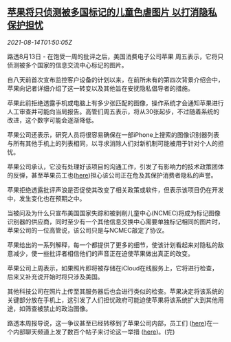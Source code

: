 <!--1628906463000-->
[苹果将只侦测被多国标记的儿童色虐图片 以打消隐私保护担忧](https://cn.reuters.com/article/apple-abuse-images-0814-idCNKBS2FF01O)
------

<div><i>2021-08-14T01:50:05Z</i></div><p>路透8月13日 - 在饱受一周的批评之后，美国消费电子公司苹果 周五表示，它将只侦测被多个国家的信息交流中心标记的图片。</p><p>自八天前首次宣布监控客户设备的计划以来，在前所未有的第四次背景介绍会中，苹果向记者详细介绍了这一转变以及其他旨在安抚隐私倡导者的措施。</p><p>苹果此前拒绝透露手机或电脑上有多少张匹配的图像，操作系统才会通知苹果进行人工审查并可能向当局报告。高管们周五表示，将从30张起步，不过随着系统的改进，这个数字可能会逐渐降低。</p><p>苹果公司还表示，研究人员将很容易确保在一部iPhone上搜索的图像识别器列表与所有其他手机上的列表相同，以寻求消除人们对新机制可能被用于针对个人的担忧。</p><p>苹果公司承认，它没有处理好该项目的沟通工作，引发了有影响力的技术政策团体的反弹，甚至苹果员工也(<a href="https://www.reuters.com/technology/exclusive-apples-child-protection-features-spark-concern-within-its-own-ranks-2021-08-12">here</a>)担心该公司正在危及其保护消费者隐私的声誉。</p><p>苹果拒绝透露批评声浪是否促使其改变了相关政策或软件，但表示该项目仍在开发中，发生变化也在预期之中。</p><p>当被问及为什么只宣布美国国家失踪和被剥削儿童中心(NCMEC)将成为标记图像识别器的供应商，同时至少有一个其他信息交换中心需要单独标记相同的图片时，苹果公司的一位高管说，该公司只是与NCMEC敲定了协议。</p><p>苹果给出的一系列解释，每一个都提供了更多的细节，使该计划看起来对隐私的敌意减少，使一些批评者相信他们的声音正在迫使苹果做出真正的改变。</p><p>苹果公司上周表示，如果照片即将被存储在iCloud在线服务上，它将进行检查，后来又补充说开始时将只涉及美国。</p><p>其他科技公司在照片上传至其服务器后也会进行类似的检查。苹果决定将该系统的关键部分放在手机上，这引发了人们担忧政府可能迫使苹果将该系统扩大到其他用途，如筛查被禁止的政治图像。</p><p>路透本周报导说，这一争议甚至已经转移到了苹果公司内部，员工们 (<a href="https://www.reuters.com/technology/exclusive-apples-child-protection-features-spark-concern-within-its-own-ranks-2021-08-12">here</a>)在一个内部聊天频道上发了数百个帖子来讨论这一举措 (<a href="https://www.reuters.com/technology/exclusive-apples-child-protection-features-spark-concern-within-its-own-ranks-2021-08-12">here</a>)。(完)</p>
